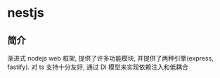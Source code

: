 # nestjs

## 简介

渐进式 nodejs web 框架, 提供了许多功能模块, 并提供了两种引擎(express, fastify). 对 ts 支持十分友好, 通过 DI 模型来实现依赖注入和低耦合
